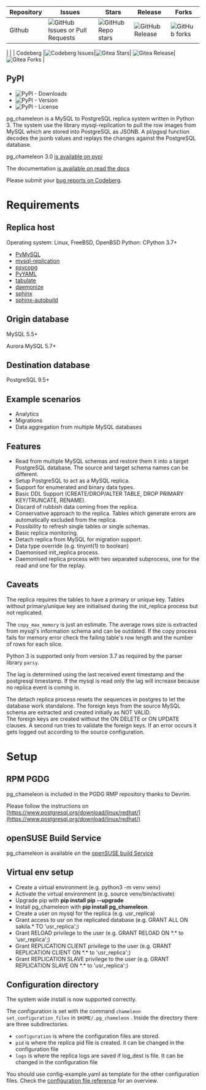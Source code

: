 | Repository | Issues| Stars| Release | Forks |
|------------|-------|------|---------|-------|
| Github     |![GitHub Issues or Pull Requests](https://img.shields.io/github/issues/the4thdoctor/pg_chameleon?style=plastic)|![GitHub Repo stars](https://img.shields.io/github/stars/the4thdoctor/pg_chameleon?style=plastic)| ![GitHub Release](https://img.shields.io/github/v/release/the4thdoctor/pg_chameleon?style=plastic)|![GitHub forks](https://img.shields.io/github/forks/the4thdoctor/pg_chameleon?style=plastic)
|
|
| Codeberg   |![Codeberg Issues](https://img.shields.io/gitea/issues/open/the4thdoctor/pg_chameleon?gitea_url=https%3A%2F%2Fcodeberg.org&style=plastic)|![Gitea Stars](https://img.shields.io/gitea/stars/the4thdoctor/pg_chameleon?gitea_url=https%3A%2F%2Fcodeberg.org&style=plastic)|           ![Gitea Release](https://img.shields.io/gitea/v/release/the4thdoctor/pg_chameleon?gitea_url=https%3A%2F%2Fcodeberg.org&style=plastic)|![Gitea Forks](https://img.shields.io/gitea/forks/the4thdoctor/pg_chameleon?gitea_url=https%3A%2F%2Fcodeberg.org&style=plastic)
|


## PyPI
* ![PyPI - Downloads](https://img.shields.io/pypi/dm/pg_chameleon?style=plastic)
* ![PyPI - Version](https://img.shields.io/pypi/v/pg_chameleon?style=plastic)
* ![PyPI - License](https://img.shields.io/pypi/l/pg_chameleon?style=plastic)






pg_chameleon is a MySQL to PostgreSQL replica system written in Python 3.
The system use the library mysql-replication to pull the row images from MySQL which are stored into PostgreSQL as JSONB.
A pl/pgsql function decodes the jsonb values and replays the changes against the PostgreSQL database.

pg_chameleon  3.0 [is available on pypi](https://pypi.org/project/pg_chameleon/)

The documentation [is available on read the docs](https://pg-chameleon.readthedocs.io/en/main/)

Please submit your [bug reports on Codeberg](https://codeberg.org/the4thdoctor/pg_chameleon/issues).


# Requirements


## Replica host

Operating system: Linux, FreeBSD, OpenBSD
Python: CPython 3.7+

* [PyMySQL](https://pypi.org/project/PyMySQL/)
* [mysql-replication](https://pypi.org/project/mysql-replication/)
* [psycopg](https://pypi.org/project/psycopg/)
* [PyYAML](https://pypi.org/project/PyYAML/)
* [tabulate](https://pypi.org/project/tabulate/)
* [daemonize](https://pypi.org/project/daemonize/)
* [sphinx](https://pypi.org/project/Sphinx/)
* [sphinx-autobuild](https://pypi.org/project/sphinx-autobuild/)


## Origin database
MySQL 5.5+

Aurora MySQL 5.7+

## Destination database
PostgreSQL 9.5+

## Example scenarios
* Analytics
* Migrations
* Data aggregation from multiple MySQL databases

## Features

* Read from multiple MySQL schemas and  restore them it into a target PostgreSQL  database. The source and target schema names can be different.
* Setup PostgreSQL to act as a MySQL replica.
* Support for enumerated and binary data types.
* Basic DDL Support (CREATE/DROP/ALTER TABLE, DROP PRIMARY KEY/TRUNCATE, RENAME).
* Discard of rubbish data coming from the replica.
* Conservative approach to the replica. Tables which generate errors are automatically excluded from the replica.
* Possibility to refresh single tables or single schemas.
* Basic replica monitoring.
* Detach replica from MySQL for migration support.
* Data type override (e.g. tinyint(1) to boolean)
* Daemonised init_replica process.
* Daemonised replica process with two separated subprocess, one for the read and one for the replay.





## Caveats

The replica requires the tables to have a primary or unique key. Tables without primary/unique key are initialised during the init_replica process but not replicated.

The `copy_max_memory` is just an estimate. The average rows size is extracted from mysql's information schema and can be outdated.
If the copy process fails for memory error check the failing table's row length and the number of rows for each slice.

Python 3 is supported only from version 3.7 as required by the parser library `parsy`.

The lag is determined using the last received event timestamp and the postgresql timestamp. 
If the mysql is read only the lag will increase because no replica event is coming in.

The detach replica process resets the sequences in postgres to let the database work standalone. 
The foreign keys from the source MySQL schema are extracted and created initially as NOT VALID.  
The foreign keys are created without the ON DELETE or ON UPDATE clauses.
A second run tries to validate the foreign keys. 
If an error occurs it gets logged out according to the source configuration.



# Setup


## RPM PGDG

pg_chameleon is included in the PGDG RMP repository thanks to Devrim.

Please follow the instructions on  [https://www.postgresql.org/download/linux/redhat/](https://www.postgresql.org/download/linux/redhat/)

## openSUSE Build Service


pg_chameleon is available on the  [openSUSE build Service](https://build.opensuse.org/package/show/server:database:postgresql/pg_chameleon)


## Virtual env setup

* Create a virtual environment (e.g. python3 -m venv venv)
* Activate the virtual environment (e.g. source venv/bin/activate)
* Upgrade pip with **pip install pip --upgrade**
* Install pg_chameleon with **pip install pg_chameleon**.
* Create a user on mysql for the replica (e.g. usr_replica)
* Grant access to usr on the replicated database (e.g. GRANT ALL ON sakila.* TO 'usr_replica';)
* Grant RELOAD privilege to the user (e.g. GRANT RELOAD ON \*.\* to 'usr_replica';)
* Grant REPLICATION CLIENT privilege to the user (e.g. GRANT REPLICATION CLIENT ON \*.\* to 'usr_replica';)
* Grant REPLICATION SLAVE privilege to the user (e.g. GRANT REPLICATION SLAVE ON \*.\* to 'usr_replica';)



## Configuration directory

The system wide install is now supported correctly.

The configuration is set with the command `chameleon set_configuration_files` in `$HOME/.pg_chameleon` .
Inside the directory there are three subdirectories.


* `configuration` is where the configuration files are stored.
* `pid` is where the replica pid file is created. it can be changed in the configuration file
* `logs` is where the replica logs are saved if log_dest is file. It can be changed in the configuration file

You should  use config-example.yaml as template for the other configuration files.
Check the [configuration file reference](http://www.pgchameleon.org/documents/configuration_file.html)   for an overview.
